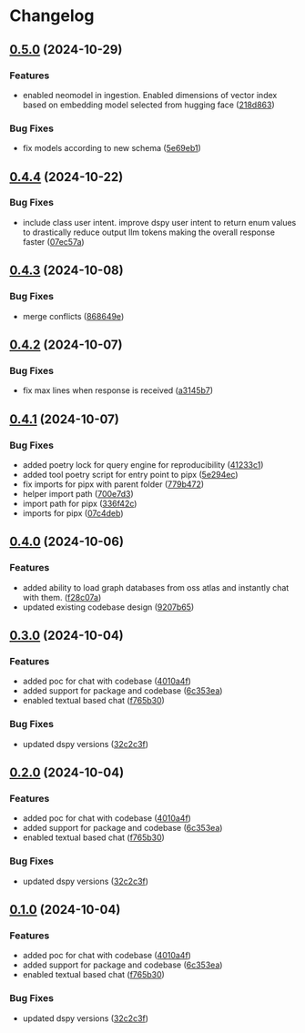 # Changelog

## [0.5.0](https://github.com/unoplat/unoplat-code-confluence/compare/unoplat-code-confluence-query-engine-v0.4.4...unoplat-code-confluence-query-engine-v0.5.0) (2024-10-29)


### Features

* enabled neomodel in ingestion. Enabled dimensions of vector index based on embedding model selected from hugging face ([218d863](https://github.com/unoplat/unoplat-code-confluence/commit/218d8633875ddfc27063c7f4117e76a1236068cf))


### Bug Fixes

* fix models according to new schema ([5e69eb1](https://github.com/unoplat/unoplat-code-confluence/commit/5e69eb1fe5cf7eaeb2c800b3c9a9a2a67c8d0332))

## [0.4.4](https://github.com/unoplat/unoplat-code-confluence/compare/unoplat-code-confluence-query-engine-v0.4.3...unoplat-code-confluence-query-engine-v0.4.4) (2024-10-22)


### Bug Fixes

* include class user intent. improve dspy user intent to return enum values to drastically reduce output llm tokens making the overall response faster ([07ec57a](https://github.com/unoplat/unoplat-code-confluence/commit/07ec57aa107d8954cd9daf05bb42ec890a956a76))

## [0.4.3](https://github.com/unoplat/unoplat-code-confluence/compare/unoplat-code-confluence-query-engine-v0.4.2...unoplat-code-confluence-query-engine-v0.4.3) (2024-10-08)


### Bug Fixes

* merge conflicts ([868649e](https://github.com/unoplat/unoplat-code-confluence/commit/868649ea8f825b15af6923c72bf2be1f96704fce))

## [0.4.2](https://github.com/unoplat/unoplat-code-confluence/compare/unoplat-code-confluence-query-engine-v0.4.1...unoplat-code-confluence-query-engine-v0.4.2) (2024-10-07)


### Bug Fixes

* fix max lines when response is received ([a3145b7](https://github.com/unoplat/unoplat-code-confluence/commit/a3145b7df88ed5c95afe2c20061007e1ef331f62))

## [0.4.1](https://github.com/unoplat/unoplat-code-confluence/compare/unoplat-code-confluence-query-engine-v0.4.0...unoplat-code-confluence-query-engine-v0.4.1) (2024-10-07)


### Bug Fixes

* added poetry lock for query engine for reproducibility ([41233c1](https://github.com/unoplat/unoplat-code-confluence/commit/41233c15225bd835d7847c66c38b61d98427aeba))
* added tool poetry script for entry point to pipx ([5e294ec](https://github.com/unoplat/unoplat-code-confluence/commit/5e294ec37e0516be1678c23f19fcdc78d8ce0f38))
* fix imports for pipx with parent folder ([779b472](https://github.com/unoplat/unoplat-code-confluence/commit/779b472a2a206806e9dbbc31a144e4c83858a663))
* helper import path ([700e7d3](https://github.com/unoplat/unoplat-code-confluence/commit/700e7d37b4fa442ed394a4b1c227db1c8a1b133e))
* import path for pipx ([336f42c](https://github.com/unoplat/unoplat-code-confluence/commit/336f42c5f528c52c25972e671216bb49a5047ad8))
* imports for pipx ([07c4deb](https://github.com/unoplat/unoplat-code-confluence/commit/07c4deb0d150cf35b61f722c98f8f79dc9afb694))

## [0.4.0](https://github.com/unoplat/unoplat-code-confluence/compare/unoplat-code-confluence-query-engine-v0.3.0...unoplat-code-confluence-query-engine-v0.4.0) (2024-10-06)


### Features

* added ability to load graph databases from oss atlas and instantly chat with them. ([f28c07a](https://github.com/unoplat/unoplat-code-confluence/commit/f28c07a81a0a8d69c8342327d7eb78fc5d92391e))
* updated existing codebase design ([9207b65](https://github.com/unoplat/unoplat-code-confluence/commit/9207b65683402d3d5caa90185d4d33760a7b9a16))

## [0.3.0](https://github.com/unoplat/unoplat-code-confluence/compare/unoplat-code-confluence-query-engine-v0.2.0...unoplat-code-confluence-query-engine-v0.3.0) (2024-10-04)


### Features

* added poc for chat with codebase ([4010a4f](https://github.com/unoplat/unoplat-code-confluence/commit/4010a4f4bbc049d441b41d37c3fdb68d6e59b96e))
* added support for package and codebase ([6c353ea](https://github.com/unoplat/unoplat-code-confluence/commit/6c353ea62f41ead39f198e192f00dc8f6a509e5d))
* enabled textual based chat ([f765b30](https://github.com/unoplat/unoplat-code-confluence/commit/f765b303353effdd2427b30e0c91a31d5de69831))


### Bug Fixes

* updated dspy versions ([32c2c3f](https://github.com/unoplat/unoplat-code-confluence/commit/32c2c3fd1fa36c9e01cf083d876c4c59f65f3eae))

## [0.2.0](https://github.com/unoplat/unoplat-code-confluence/compare/v0.1.0...v0.2.0) (2024-10-04)


### Features

* added poc for chat with codebase ([4010a4f](https://github.com/unoplat/unoplat-code-confluence/commit/4010a4f4bbc049d441b41d37c3fdb68d6e59b96e))
* added support for package and codebase ([6c353ea](https://github.com/unoplat/unoplat-code-confluence/commit/6c353ea62f41ead39f198e192f00dc8f6a509e5d))
* enabled textual based chat ([f765b30](https://github.com/unoplat/unoplat-code-confluence/commit/f765b303353effdd2427b30e0c91a31d5de69831))


### Bug Fixes

* updated dspy versions ([32c2c3f](https://github.com/unoplat/unoplat-code-confluence/commit/32c2c3fd1fa36c9e01cf083d876c4c59f65f3eae))

## [0.1.0](https://github.com/unoplat/unoplat-code-confluence/compare/v0.0.1...v0.1.0) (2024-10-04)


### Features

* added poc for chat with codebase ([4010a4f](https://github.com/unoplat/unoplat-code-confluence/commit/4010a4f4bbc049d441b41d37c3fdb68d6e59b96e))
* added support for package and codebase ([6c353ea](https://github.com/unoplat/unoplat-code-confluence/commit/6c353ea62f41ead39f198e192f00dc8f6a509e5d))
* enabled textual based chat ([f765b30](https://github.com/unoplat/unoplat-code-confluence/commit/f765b303353effdd2427b30e0c91a31d5de69831))


### Bug Fixes

* updated dspy versions ([32c2c3f](https://github.com/unoplat/unoplat-code-confluence/commit/32c2c3fd1fa36c9e01cf083d876c4c59f65f3eae))

